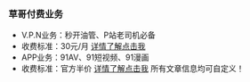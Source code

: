 ### 草哥付费业务
- V.P.N业务：秒开油管、P站老司机必备
- 收费标准：30元/月 [详情了解点击我](http://baidu.com/ "详情了解点击我")
- APP业务：91AV、91短视频、91漫画
- 收费标准：官方半价 [详情了解点击我](http://baidu.com/"详情了解点击我")
所有文章信息均可自定义！
